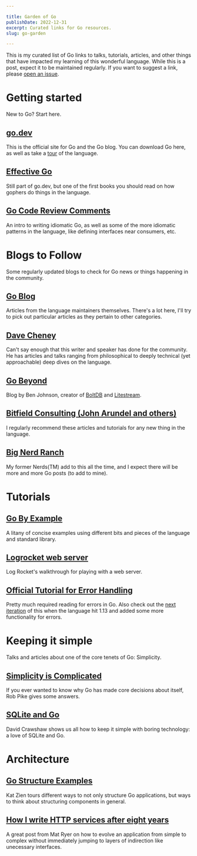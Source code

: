 ```yaml
---

title: Garden of Go
publishDate: 2022-12-31
excerpt: Curated links for Go resources.
slug: go-garden

---
```


This is my curated list of Go links to talks, tutorials, articles, and other
things that have impacted my learning of this wonderful language.
While this is a post, expect it to be maintained regularly.
If you want to suggest a link, please [open an issue](https://github.com/jdholdren/blog/issues/new).

# Getting started

New to Go? Start here.

## [go.dev](https://go.dev)

This is the official site for Go and the Go blog.
You can download Go here, as well as take a [tour](https://go.dev/tour/welcome/1) of the language.

## [Effective Go](https://go.dev/doc/effective_go)

Still part of go.dev, but one of the first books you should read on how gophers
do things in the language.

## [Go Code Review Comments](https://github.com/golang/go/wiki/CodeReviewComments)

An intro to writing idiomatic Go, as well as some of the more idiomatic
patterns in the language, like defining interfaces near consumers, etc.

# Blogs to Follow

Some regularly updated blogs to check for Go news or things happening in the
community.

## [Go Blog](https://go.dev/blog/)

Articles from the language maintainers themselves.
There\'s a lot here, I\'ll try to pick out particular articles as they pertain to
other categories.

## [Dave Cheney](https://dave.cheney.net/)

Can\'t say enough that this writer and speaker has done for the community.
He has articles and talks ranging from philosophical to deeply technical (yet
approachable) deep dives on the language.

## [Go Beyond](https://www.gobeyond.dev/)

Blog by Ben Johnson, creator of [BoltDB](https://github.com/boltdb/bolt) and [Litestream](https://litestream.io/).

## [Bitfield Consulting (John Arundel and others)](https://bitfieldconsulting.com/golang)

I regularly recommend these articles and tutorials for any new thing in the
language.

## [Big Nerd Ranch](https://bignerdranch.com/resources/blog/)

My former Nerds(TM) add to this all the time, and I expect there will be more
and more Go posts (to add to mine).

# Tutorials

## [Go By Example](https://gobyexample.com/)

A litany of concise examples using different bits and pieces of the language and
standard library.

## [Logrocket web server](https://blog.logrocket.com/creating-a-web-server-with-golang/)

Log Rocket\'s walkthrough for playing with a web server.

## [Official Tutorial for Error Handling](https://go.dev/blog/error-handling-and-go)

Pretty much required reading for errors in Go. Also check out the [next iteration](https://go.dev/blog/go1.13-errors)
of this when the language hit 1.13 and added some more functionality for errors.

# Keeping it simple

Talks and articles about one of the core tenets of Go: Simplicity.

## [Simplicity is Complicated](https://www.youtube.com/watch?v=rFejpH_tAHM)

If you ever wanted to know why Go has made core decisions about itself, Rob Pike
gives some answers.

## [SQLite and Go](https://www.youtube.com/watch?v=RqubKSF3wig)

David Crawshaw shows us all how to keep it simple with boring technology: a love
of SQLite and Go.

# Architecture

## [Go Structure Examples](https://github.com/katzien/go-structure-examples)

Kat Zien tours different ways to not only structure Go applications, but ways to
think about structuring components in general.

## [How I write HTTP services after eight years](https://pace.dev/blog/2018/05/09/how-I-write-http-services-after-eight-years.html)

A great post from Mat Ryer on how to evolve an application from simple to
complex without immediately jumping to layers of indirection like unecessary
interfaces.
